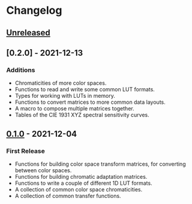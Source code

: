 # Changelog


## [Unreleased]


## [0.2.0] - 2021-12-13

### Additions

- Chromaticities of more color spaces.
- Functions to read and write some common LUT formats.
- Types for working with LUTs in memory.
- Functions to convert matrices to more common data layouts.
- A macro to compose multiple matrices together.
- Tables of the CIE 1931 XYZ spectral sensitivity curves.


## [0.1.0] - 2021-12-04

### First Release

- Functions for building color space transform matrices, for converting between color spaces.
- Functions for building chromatic adaptation matrices.
- Functions to write a couple of different 1D LUT formats.
- A collection of common color space chromaticities.
- A collection of common transfer functions.


[Unreleased]: https://github.com/cessen/colorbox/compare/v0.1.0...HEAD
[0.1.0]: https://github.com/cessen/colorbox/releases/tag/v0.1.0
